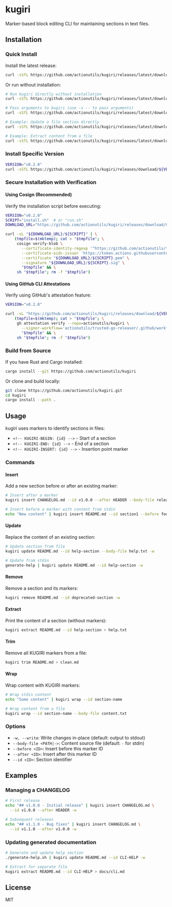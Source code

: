 # kugiri

Marker-based block editing CLI for maintaining sections in text files.

<!-- KUGIRI-BEGIN: installation -->
## Installation

### Quick Install

Install the latest release:

```bash
curl -sSfL https://github.com/actionutils/kugiri/releases/latest/download/install.sh | sh
```

Or run without installation:

```bash
# Run kugiri directly without installation
curl -sSfL https://github.com/actionutils/kugiri/releases/latest/download/run.sh | sh

# Pass arguments to kugiri (use -s -- to pass arguments)
curl -sSfL https://github.com/actionutils/kugiri/releases/latest/download/run.sh | sh -s -- --help

# Example: Update a file section directly
curl -sSfL https://github.com/actionutils/kugiri/releases/latest/download/run.sh | sh -s -- update README.md --id section --body-file content.txt -w

# Example: Extract content from a file
curl -sSfL https://github.com/actionutils/kugiri/releases/latest/download/run.sh | sh -s -- extract README.md --id help-section
```

### Install Specific Version

```bash
VERSION="v0.2.0"
curl -sSfL https://github.com/actionutils/kugiri/releases/download/${VERSION}/install.sh | sh
```

### Secure Installation with Verification

#### Using Cosign (Recommended)

Verify the installation script before executing:

```bash
VERSION="v0.2.0"
SCRIPT="install.sh"  # or "run.sh"
DOWNLOAD_URL="https://github.com/actionutils/kugiri/releases/download/${VERSION}"

curl -sL "${DOWNLOAD_URL}/${SCRIPT}" | \
    (tmpfile=$(mktemp); cat > "$tmpfile"; \
     cosign verify-blob \
       --certificate-identity-regexp '^https://github.com/actionutils/trusted-go-releaser/.github/workflows/trusted-release-workflow.yml@.*$' \
       --certificate-oidc-issuer 'https://token.actions.githubusercontent.com' \
       --certificate "${DOWNLOAD_URL}/${SCRIPT}.pem" \
       --signature "${DOWNLOAD_URL}/${SCRIPT}.sig" \
       "$tmpfile" && \
     sh "$tmpfile"; rm -f "$tmpfile")
```

#### Using GitHub CLI Attestations

Verify using GitHub's attestation feature:

```bash
VERSION="v0.2.0"

curl -sL "https://github.com/actionutils/kugiri/releases/download/${VERSION}/install.sh" | \
    (tmpfile=$(mktemp); cat > "$tmpfile"; \
     gh attestation verify --repo=actionutils/kugiri \
       --signer-workflow='actionutils/trusted-go-releaser/.github/workflows/trusted-release-workflow.yml' \
       "$tmpfile" && \
     sh "$tmpfile"; rm -f "$tmpfile")
```

### Build from Source

If you have Rust and Cargo installed:

```bash
cargo install --git https://github.com/actionutils/kugiri
```

Or clone and build locally:

```bash
git clone https://github.com/actionutils/kugiri.git
cd kugiri
cargo install --path .
```
<!-- KUGIRI-END: installation -->

## Usage

kugiri uses markers to identify sections in files:
- `<!-- KUGIRI-BEGIN: {id} -->` - Start of a section
- `<!-- KUGIRI-END: {id} -->` - End of a section
- `<!-- KUGIRI-INSERT: {id} -->` - Insertion point marker

### Commands

#### Insert
Add a new section before or after an existing marker:

```bash
# Insert after a marker
kugiri insert CHANGELOG.md --id v1.0.0 --after HEADER --body-file release.md -w

# Insert before a marker with content from stdin
echo "New content" | kugiri insert README.md --id section1 --before footer
```

#### Update
Replace the content of an existing section:

```bash
# Update section from file
kugiri update README.md --id help-section --body-file help.txt -w

# Update from stdin
generate-help | kugiri update README.md --id help-section -w
```

#### Remove
Remove a section and its markers:

```bash
kugiri remove README.md --id deprecated-section -w
```

#### Extract
Print the content of a section (without markers):

```bash
kugiri extract README.md --id help-section > help.txt
```

#### Trim
Remove all KUGIRI markers from a file:

```bash
kugiri trim README.md > clean.md
```

#### Wrap
Wrap content with KUGIRI markers:

```bash
# Wrap stdin content
echo "Some content" | kugiri wrap --id section-name

# Wrap content from a file
kugiri wrap --id section-name --body-file content.txt
```

### Options

- `-w, --write`: Write changes in-place (default: output to stdout)
- `--body-file <PATH|->`: Content source file (default: `-` for stdin)
- `--before <ID>`: Insert before this marker ID
- `--after <ID>`: Insert after this marker ID
- `--id <ID>`: Section identifier

## Examples

### Managing a CHANGELOG

```bash
# First release
echo "## v1.0.0 - Initial release" | kugiri insert CHANGELOG.md \
  --id v1.0.0 --after HEADER -w

# Subsequent releases
echo "## v1.1.0 - Bug fixes" | kugiri insert CHANGELOG.md \
  --id v1.1.0 --after v1.0.0 -w
```

### Updating generated documentation

```bash
# Generate and update help section
./generate-help.sh | kugiri update README.md --id CLI-HELP -w

# Extract for separate file
kugiri extract README.md --id CLI-HELP > docs/cli.md
```

## License

MIT